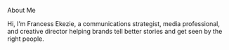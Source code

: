 About Me

Hi, I’m Francess Ekezie,  a communications strategist, media professional, and creative director helping brands tell better stories and get seen by the right people.

<!---
obimoney97/obimoney97 is a ✨ special ✨ repository because its `README.md` (this file) appears on your GitHub profile.
You can click the Preview link to take a look at your changes.
--->
